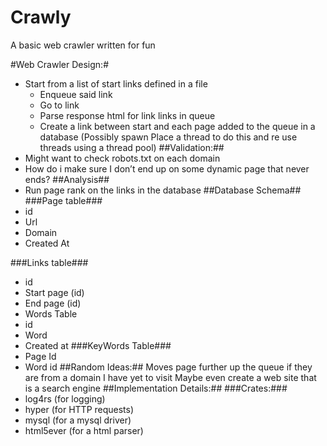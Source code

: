 # Crawly
A basic web crawler written for fun

#Web Crawler Design:#
* Start from a list of start links defined in a file
	* Enqueue said link
	* Go to link
	* Parse response html for link links in queue
	* Create a link between start and each page added to the queue in a database (Possibly spawn
	Place a thread to do this and re use threads using a thread pool)
##Validation:##
* Might want to check robots.txt on each domain
* How do i make sure I don’t end up on some dynamic page that never ends?
##Analysis##
* Run page rank on the links in the database
##Database Schema##
###Page table###
* id
* Url
* Domain
* Created At

###Links table###
* id
* Start page (id)
* End page (id)
* Words Table
* id
* Word
* Created at
###KeyWords Table###
* Page Id
* Word id
##Random Ideas:##
Moves page further up the queue if they are from a domain I have yet to visit
Maybe even create a web site that is a search engine
##Implementation Details:##
###Crates:###
* log4rs (for logging)
* hyper (for HTTP requests)
* mysql (for a mysql driver)
* html5ever (for a html parser)

